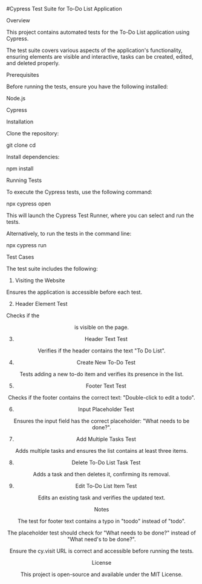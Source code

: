 
#Cypress Test Suite for To-Do List Application

Overview

This project contains automated tests for the To-Do List application using Cypress.

The test suite covers various aspects of the application's functionality, ensuring elements are visible and interactive, tasks can be created, edited, and deleted properly.

Prerequisites

Before running the tests, ensure you have the following installed:

Node.js

Cypress

Installation

Clone the repository:

git clone <repository-url>
cd <repository-folder>

Install dependencies:

npm install

Running Tests

To execute the Cypress tests, use the following command:

npx cypress open

This will launch the Cypress Test Runner, where you can select and run the tests.

Alternatively, to run the tests in the command line:

npx cypress run

Test Cases

The test suite includes the following:

1. Visiting the Website

Ensures the application is accessible before each test.

2. Header Element Test

Checks if the <header> is visible on the page.

3. Header Text Test

Verifies if the header contains the text "To Do List".

4. Create New To-Do Test

Tests adding a new to-do item and verifies its presence in the list.

5. Footer Text Test

Checks if the footer contains the correct text: "Double-click to edit a todo".

6. Input Placeholder Test

Ensures the input field has the correct placeholder: "What needs to be done?".

7. Add Multiple Tasks Test

Adds multiple tasks and ensures the list contains at least three items.

8. Delete To-Do List Task Test

Adds a task and then deletes it, confirming its removal.

9. Edit To-Do List Item Test

Edits an existing task and verifies the updated text.

Notes

The test for footer text contains a typo in "toodo" instead of "todo".

The placeholder test should check for "What needs to be done?" instead of "What need's to be done?".

Ensure the cy.visit URL is correct and accessible before running the tests.

License

This project is open-source and available under the MIT License.

